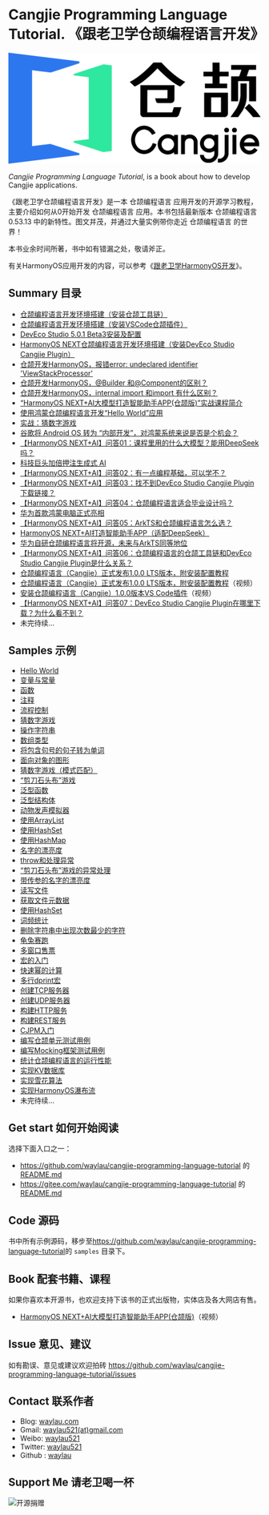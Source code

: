 # Cangjie Programming Language Tutorial. 《跟老卫学仓颉编程语言开发》

![](images/cangjie-logo.png)

*Cangjie Programming Language Tutorial*, is a book about how to develop Cangjie applications.



《跟老卫学仓颉编程语言开发》是一本 仓颉编程语言 应用开发的开源学习教程，主要介绍如何从0开始开发 仓颉编程语言 应用。本书包括最新版本  仓颉编程语言 0.53.13 中的新特性。图文并茂，并通过大量实例带你走近 仓颉编程语言 的世界！

本书业余时间所著，书中如有错漏之处，敬请斧正。

有关HarmonyOS应用开发的内容，可以参考《[跟老卫学HarmonyOS开发](https://github.com/waylau/harmonyos-tutorial)》。

## Summary 目录


* [仓颉编程语言开发环境搭建（安装仓颉工具链）](https://waylau.com/install-cangjie-lang/)
* [仓颉编程语言开发环境搭建（安装VSCode仓颉插件）](https://waylau.com/install-cangjie-plugin-in-vscode/)
* [DevEco Studio 5.0.1 Beta3安装及配置](https://developer.huawei.com/consumer/cn/forum/topic/0201167060557489345)
* [HarmonyOS NEXT仓颉编程语言开发环境搭建（安装DevEco Studio Cangjie Plugin）](https://waylau.com/install-deveco-studio-cangjie-plugin/)
* [仓颉开发HarmonyOS，报错error: undeclared identifier 'ViewStackProcessor'](https://developer.huawei.com/consumer/cn/forum/topic/0203168734455974805)
* [仓颉开发HarmonyOS，@Builder 和@Component的区别？](https://developer.huawei.com/consumer/cn/forum/topic/0201168738273407796)
* [仓颉开发HarmonyOS，internal import 和import 有什么区别？	](https://developer.huawei.com/consumer/cn/forum/topic/0201168738630513798)
* [“HarmonyOS NEXT+AI大模型打造智能助手APP(仓颉版)”实战课程简介](https://developer.huawei.com/consumer/cn/forum/topic/0207177697979523118)
* [使用鸿蒙仓颉编程语言开发“Hello World”应用](https://developer.huawei.com/consumer/cn/forum/topic/0208178470222403321?fid=0109140870620153026)
* [实战：猜数字游戏](https://developer.huawei.com/consumer/cn/forum/topic/0208178389310767290?fid=0109140870620153026
)
* [谷歌将 Android OS 转为 “内部开发”，对鸿蒙系统来说是否是个机会？](https://developer.huawei.com/consumer/cn/forum/topic/0204178542373267294?fid=0109140870620153026)
* [【HarmonyOS NEXT+AI】问答01：课程里用的什么大模型？能用DeepSeek吗？](https://developer.huawei.com/consumer/cn/forum/topic/0202179567792367460?fid=0109140870620153026)
* [科技巨头加倍押注生成式 AI](https://developer.huawei.com/consumer/cn/forum/topic/0207179667509011509?fid=23)
* [【HarmonyOS NEXT+AI】问答02：有一点编程基础，可以学不？](https://developer.huawei.com/consumer/cn/forum/topic/0207179750550660521?fid=0109140870620153026)
* [【HarmonyOS NEXT+AI】问答03：找不到DevEco Studio Cangjie Plugin下载链接？](https://developer.huawei.com/consumer/cn/forum/topic/0207180264471291591?fid=0109140870620153026)
* [【HarmonyOS NEXT+AI】问答04：仓颉编程语言适合毕业设计吗？
](https://developer.huawei.com/consumer/cn/forum/topic/0201181154070287038?fid=0109140870620153026)
* [华为首款鸿蒙电脑正式亮相](https://developer.huawei.com/consumer/cn/forum/topic/0202182086290078559?fid=0109140870620153026)
* [【HarmonyOS NEXT+AI】问答05：ArkTS和仓颉编程语言怎么选？](https://developer.huawei.com/consumer/cn/forum/topic/0204182208074587445?fid=0109140870620153026)
* [HarmonyOS NEXT+AI打造智能助手APP（适配DeepSeek）](https://developer.huawei.com/consumer/cn/forum/topic/0201182544745864038?fid=0109140870620153026)
* [华为自研仓颉编程语言将开源，未来与ArkTS同等地位](https://developer.huawei.com/consumer/cn/forum/topic/0210186139141263055?fid=0109140870620153026)
* [【HarmonyOS NEXT+AI】问答06：仓颉编程语言的仓颉工具链和DevEco Studio Cangjie Plugin是什么关系？](https://www.imooc.com/article/382914)
* [仓颉编程语言（Cangjie）正式发布1.0.0 LTS版本，附安装配置教程](https://developer.huawei.com/consumer/cn/forum/topic/0202187267416126149?fid=0109140870620153026)
* [仓颉编程语言（Cangjie）正式发布1.0.0 LTS版本，附安装配置教程](https://www.bilibili.com/video/BV1mz36zMEdz/)（视频）
* [安装仓颉编程语言（Cangjie）1.0.0版本VS Code插件](https://www.bilibili.com/video/BV1DGGszeEK2/)（视频）
* [【HarmonyOS NEXT+AI】问答07：DevEco Studio Cangjie Plugin在哪里下载？为什么看不到？](https://developer.huawei.com/consumer/cn/forum/topic/0201195374935980891?fid=0109140870620153026)
* 未完待续...

## Samples 示例

* [Hello World](samples/hello_world)
* [变量与常量](samples/variable_demo)
* [函数](samples/function_demo)
* [注释](samples/comment_demo)
* [流程控制](samples/flow_control_demo)
* [猜数字游戏](samples/guessing_game)
* [操作字符串](samples/string_demo)
* [数组类型](samples/array_demo)
* [将包含句号的句子转为单词](samples/convert_sentences_containing_period_into_words)
* [面向对象的图形](samples/oo_for_shape)
* [猜数字游戏（模式匹配）](samples/pattern_match_guessing_game)
* [“剪刀石头布”游戏](samples/rock_paper_scissors)
* [泛型函数](samples/generic_function_demo)
* [泛型结构体](samples/generic_struct_demo)
* [动物发声模拟器](samples/animal_vocal_simulator)
* [使用ArrayList](samples/arraylist_demo)
* [使用HashSet](samples/hashset_demo)
* [使用HashMap](samples/hashmap_demo)
* [名字的漂亮度](samples/the_beauty_of_the_name)
* [throw和处理异常](samples/exception_demo)
* [“剪刀石头布”游戏的异常处理](samples/rock_paper_scissors_with_exception)
* [带传参的名字的漂亮度](samples/the_beauty_of_the_name_with_parameter)
* [读写文件](samples/basic_io_file_demo)
* [获取文件元数据](samples/file_info)
* [使用HashSet](samples/word_frequency)
* [词频统计](samples/word_frequency)
* [删除字符串中出现次数最少的字符](samples/delete_least_occurring_character_from_string)
* [龟兔赛跑](samples/the_tortoise_and_the_hare)
* [‌多窗口售票](samples/multi_window_ticket_sales)
* [‌宏的入门](samples/macro_introduction_demo)
* [‌快速幂的计算](samples/macro_power)
* [‌‌多行dprint宏](samples/macro_muti_dprint)
* [‌创建TCP服务器](samples/tcp_demo)
* [‌创建UDP服务器](samples/udp_demo)
* [‌构建HTTP服务](samples/http_demo)
* [‌构建REST服务](samples/http_rest_demo)
* [‌CJPM入门](samples/cjpm_demo)
* [‌编写仓颉单元测试用例](samples/unittest_demo)
* [‌编写Mocking框架测试用例](samples/unittest_mock_demo)
* [‌统计仓颉编程语言的运行性能](samples/performance_test_of_accumulator)
* [‌实现KV数据库](samples/kv_store)
* [‌实现雪花算法](samples/snowflake_algorithm)
* [‌实现HarmonyOS瀑布流](samples/CangjieHarmonyOSWaterFlow)
* 未完待续...



## Get start 如何开始阅读

选择下面入口之一：

* <https://github.com/waylau/cangjie-programming-language-tutorial> 的 [README.md](https://github.com/waylau/cangjie-programming-language-tutorial/blob/master/README.md) 
* <https://gitee.com/waylau/cangjie-programming-language-tutorial> 的 [README.md](https://gitee.com/waylau/cangjie-programming-language-tutorial/blob/master/README.md) 


## Code 源码

书中所有示例源码，移步至<https://github.com/waylau/cangjie-programming-language-tutorial>的 `samples` 目录下。


## Book 配套书籍、课程



如果你喜欢本开源书，也欢迎支持下该书的正式出版物，实体店及各大网店有售。


* [HarmonyOS NEXT+AI大模型打造智能助手APP(仓颉版)](https://coding.imooc.com/class/927.html)（视频）




## Issue 意见、建议



如有勘误、意见或建议欢迎拍砖 <https://github.com/waylau/cangjie-programming-language-tutorial/issues>

## Contact 联系作者

* Blog: [waylau.com](http://waylau.com)
* Gmail: [waylau521(at)gmail.com](mailto:waylau521@gmail.com)
* Weibo: [waylau521](http://weibo.com/waylau521)
* Twitter: [waylau521](https://twitter.com/waylau521)
* Github : [waylau](https://github.com/waylau)

## Support Me 请老卫喝一杯

![开源捐赠](https://waylau.com/images/showmethemoney-sm.jpg)
